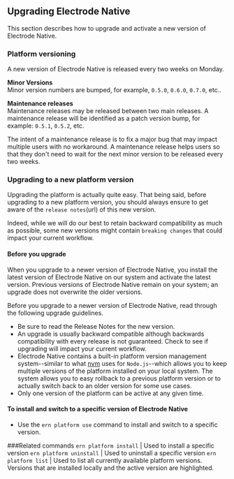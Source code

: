 ## Upgrading Electrode Native
This section describes how to upgrade and activate a new version of Electrode Native.

### Platform versioning

A new version of Electrode Native is released every two weeks on Monday.

**Minor Versions**  
Minor version numbers are bumped, for example, `0.5.0`, `0.6.0`, `0.7.0`, etc..

**Maintenance releases**  
Maintenance releases may be released between two main releases. A maintenance release will be identified as a patch version bump, for example: `0.5.1`, `0.5.2`, etc.

The intent of a maintenance release is to fix a major bug that may impact multiple users with no workaround. A maintenance release helps users so that they don't need to wait for the next minor version to be released every two weeks.

### Upgrading to a new platform version

Upgrading the platform is actually quite easy. That being said, before upgrading to a new platform version, you should always ensure to get aware of the `release notes`(url) of this new version.

Indeed, while we will do our best to retain backward compatibility as much as possible, some new versions might contain `breaking changes` that could impact your current workflow.

#### Before you upgrade
When you upgrade to a newer version of Electrode Native, you install the latest version of Electrode Native on our system and activate the latest version. Previous versions of Electrode Native remain on your system; an upgrade does not overwrite the older versions.

Before you upgrade to a newer version of Electrode Native, read through the following upgrade guidelines.  

* Be sure to read the Release Notes for the new version.  
* An upgrade is usually backward compatible although backwards compatibility with every release is not guaranteed. Check to see if upgrading will impact your current workflow.
* Electrode Native contains a built-in platform version management system--similar to what [nvm](https://github.com/creationix/nvm) uses for `Node.js`--which allows you to keep multiple versions of the platform installed on your local system. The system allows you to easy rollback to a previous platform version or to actually switch back to an older version for some use cases.  
* Only one version of the platform can be active at any given time.   

#### To install and switch to a specific version of Electrode Native

* Use the `ern platform use` command to install and switch to a specific version.

###Related commands
`ern platform install` | Used to install a specific version
`ern platform uninstall` | Used to uninstall a specific version
`ern platform list` | Used to list all currently available platform versions. Versions that are installed locally and the active version are highlighted.